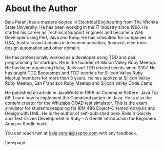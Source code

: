 # About the Author #

Bala Paranj has a masters degree in Electrical Engineering from The Wichita State University. He has been working in the IT industry since 1996. He started his career as Technical Support Engineer and became a Web Developer using Perl, Java and Ruby. He has consulted for companies in USA, Australia and Jamaica in telecommunication, financial, electronic design automation and other domain.

He has professionally worked as a developer using TDD and pair programming for startups. He is the founder of Silicon Valley Ruby Meetup. He has been organizing Ruby, Rails and TDD related events since 2007. He has taught TDD Bootcamps and TDD tutorials for Silicon Valley Ruby Meetup members for more than 3 years. He has spoken at Silicon Valley Ruby Meetup, San Francisco Ruby Meetup and Silicon Valley Code Camp.

He published an article in JavaWorld in 1999 on Command Pattern. Java Tip 68: Learn how to implement the Command pattern in Java. He is also the content creator for the Whizlabs OOAD test simulator. This is the exam simulator for students preparing for IBM 486 Object-Oriented Analysis and Design with UML. He is the author of self-published book Rails 4 Quickly and Test Driven Development in Ruby - A Gentle Introduction for Beginners Amazon Kindle book.

You can reach him at bala.paranj@zepho.com with any feedback.

\newpage
